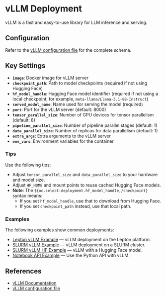 # vLLM Deployment

vLLM is a fast and easy-to-use library for LLM inference and serving.

## Configuration

Refer to the [vLLM configuration file](../../../../packages/nemo-evaluator-launcher/src/nemo_evaluator_launcher/configs/deployment/vllm.yaml) for the complete schema.

## Key Settings

- **`image`**: Docker image for vLLM server
- **`checkpoint_path`**: Path to model checkpoints (required if not using Hugging Face)
- **`hf_model_handle`**: Hugging Face model identifier (required if not using a local checkpoint, for example, `meta-llama/Llama-3.1-8B-Instruct`)
- **`served_model_name`**: Name used for serving the model (required)
- **`port`**: Port for the vLLM server (default: 8000)
- **`tensor_parallel_size`**: Number of GPU devices for tensor parallelism (default: 8)
- **`pipeline_parallel_size`**: Number of pipeline parallel stages (default: 1)
- **`data_parallel_size`**: Number of replicas for data parallelism (default: 1)
- **`extra_args`**: Extra arguments to the vLLM server
- **`env_vars`**: Environment variables for the container

### Tips

Use the following tips:

- Adjust `tensor_parallel_size` and `data_parallel_size` to your hardware and model size.
- Adjust `HF_HOME` and mount points to reuse cached Hugging Face models.
- **Note**: The `${oc.select:deployment.hf_model_handle,/checkpoint}` syntax means:
  - If you set `hf_model_handle`, use that to download from Hugging Face.
  - If you set `checkpoint_path` instead, use that local path.

### Examples

The following examples show common deployments:

- [Lepton vLLM Example](https://github.com/NVIDIA-NeMo/Eval/tree/main/packages/nemo-evaluator-launcher/examples/lepton_vllm_llama_3_1_8b_instruct.yaml) — vLLM deployment on the Lepton platform.
- [SLURM vLLM Example](https://github.com/NVIDIA-NeMo/Eval/tree/main/packages/nemo-evaluator-launcher/examples/slurm_llama_3_1_8b_instruct.yaml) — vLLM deployment on a SLURM cluster.
- [SLURM vLLM HF Example](https://github.com/NVIDIA-NeMo/Eval/tree/main/packages/nemo-evaluator-launcher/examples/slurm_llama_3_1_8b_instruct_hf.yaml) — vLLM with a Hugging Face model.
- [Notebook API Example](https://github.com/NVIDIA-NeMo/Eval/tree/main/packages/nemo-evaluator-launcher/examples/notebooks/nemo-evaluator-launcher-api.ipynb) — Use the Python API with vLLM.

## References

- [vLLM Documentation](https://docs.vllm.ai/en/latest/)
- [vLLM configuration file](../../../../packages/nemo-evaluator-launcher/src/nemo_evaluator_launcher/configs/deployment/vllm.yaml)
